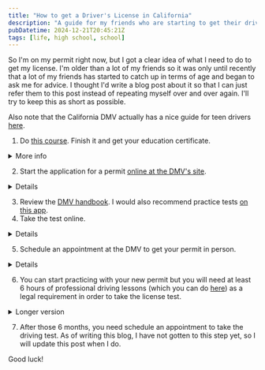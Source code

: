 ```yaml
---
title: "How to get a Driver's License in California"
description: "A guide for my friends who are starting to get their driver's license"
pubDatetime: 2024-12-21T20:45:21Z
tags: [life, high school, school]
---
```


So I'm on my permit right now, but I got a clear idea of what I need to do to get my license. I'm older than a lot of my friends so it was only until recently that a lot of my friends has started to catch up in terms of age and began to ask me for advice. I thought I'd write a blog post about it so that I can just refer them to this post instead of repeating myself over and over again. I'll try to keep this as short as possible.

Also note that the California DMV actually has a nice guide for teen drivers [here](https://www.dmv.ca.gov/portal/teen-drivers/).

1. Do [this course](https://www.cal-driver-ed.com). Finish it and get your education certificate.
<details>
<summary>More info</summary>

It's (or actually, a friend referred me to it) for only $10 (!!). I don't recommend taking this course too seriously, because what really matters when taking the test is having read through the [DMV handbook](https://www.dmv.ca.gov/portal/driver-handbooks/). The course is just a legal requirement to get the education certificate you need in order to apply for a permit.
</details>

2. Start the application for a permit [online at the DMV's site](https://www.dmv.ca.gov/portal/driver-licenses-identification-cards/dl-id-online-app-edl-44/).

<details>
You will need to create an account first and you will also need your social security number at some point.
</details>

3. Review the [DMV handbook](https://www.dmv.ca.gov/portal/driver-handbooks/). I would also recommend practice tests [on this app](https://apps.apple.com/us/app/ca-dmv-permit-test-now/id1092897684).
4. Take the test online.

<details>
I don't remember exactly which steps in the site you need to go through, but if you do it right, you will receive an email that looks something like this:

![DMV Email](@assets/dmv-email.png)

Click on the link in a Chrome browser (it must be Chrome; Arc doesn't work unless you want to delete all of your pinned tabs, etc. No, a new workspace doesn't work either)
</details>

5. Schedule an appointment at the DMV to get your permit in person.

<details>
You will need to bring your education certificate, your social security card, your birth certificate, AND proof of residence if you applied for REAL ID (this cuold be like water bill or whatever).
</details>

6. You can start practicing with your new permit but you will need at least 6 hours of professional driving lessons (which you can do [here](https://www.advantagedriversed.com/home.php)) as a legal requirement in order to take the license test.

<details>
<summary>Longer version</summary>
You got the paper permit! Yes it's literally a stack of papers held together by staples. I thought it would be like a cool card or whatever but I guess not.

Now you need to practice driving for 6 months and cannot drive with anyone but you and a 25-year-old with their license sitting shotgun. You need to have 50 hours of driving practice, 10 of which must be at night, but this is based off your parents' signature so it's more like an honor system than anything. You will nneed to the professional driving lessons at some point in order to take the test though. Advantage is...again, even if the site looks sketchy, it's the best deal I've found online. Additionally, they're actually not bad and are very reputable.
</details>

7. After those 6 months, you need schedule an appointment to take the driving test. As of writing this blog, I have not gotten to this step yet, so I will update this post when I do.

Good luck!
